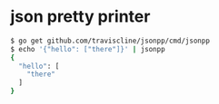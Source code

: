json pretty printer
===================

```sh
$ go get github.com/traviscline/jsonpp/cmd/jsonpp
$ echo '{"hello": ["there"]}' | jsonpp
{
  "hello": [
    "there"
  ]
}
```
